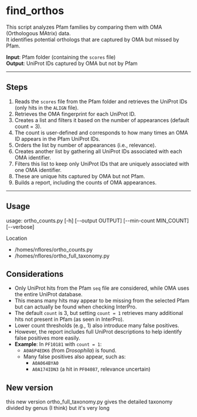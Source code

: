 # find_orthos

This script analyzes Pfam families by comparing them with OMA (Orthologous MAtrix) data.  
It identifies potential orthologs that are captured by OMA but missed by Pfam.

**Input**: Pfam folder (containing the `scores` file)  
**Output**: UniProt IDs captured by OMA but not by Pfam

---

## Steps

1. Reads the `scores` file from the Pfam folder and retrieves the UniProt IDs (only hits in the `ALIGN` file).
2. Retrieves the OMA fingerprint for each UniProt ID.
3. Creates a list and filters it based on the number of appearances (default count = 3).
4. The count is user-defined and corresponds to how many times an OMA ID appears in the Pfam UniProt IDs.
5. Orders the list by number of appearances (i.e., relevance).
6. Creates another list by gathering all UniProt IDs associated with each OMA identifier.
7. Filters this list to keep only UniProt IDs that are uniquely associated with one OMA identifier.
8. These are unique hits captured by OMA but not Pfam.
9. Builds a report, including the counts of OMA appearances.

---

## Usage

usage: ortho_counts.py [-h] [--output OUTPUT] [--min-count MIN_COUNT] [--verbose]

Location 
- /homes/nflores/ortho_counts.py
- /homes/nflores/ortho_full_taxonomy.py 

## Considerations
- Only UniProt hits from the Pfam `seq` file are considered, while OMA uses the entire UniProt database.
- This means many hits may appear to be missing from the selected Pfam but can actually be found when checking InterPro.
- The default `count` is 3, but setting `count = 1` retrieves many additional hits not present in Pfam (as seen in InterPro).
- Lower count thresholds (e.g., 1) also introduce many false positives.
- However, the report includes full UniProt descriptions to help identify false positives more easily.
- **Example**: In `PF10181` with `count = 1`:
  - `A0A6P4EDK6` (from *Drosophila*) is found.
  - Many false positives also appear, such as:
    - `A0A064BYA0`
    - `A0A174IDN3` (a hit in `PF04087`, relevance uncertain)

## New version 
this new version ortho_full_taxonomy.py gives the detailed taxonomy divided by genus (I think) but it's very long
 
